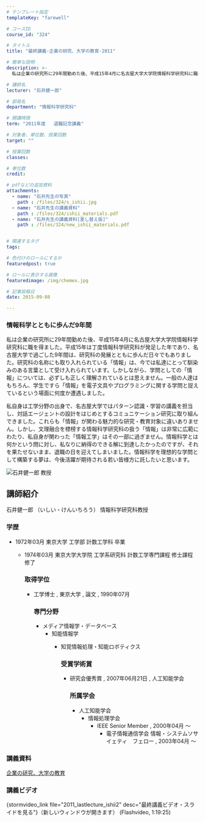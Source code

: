 ```yaml
---
# テンプレート指定
templateKey: "farewell"

# コースID
course_id: "324"

# タイトル
title: "最終講義-企業の研究、大学の教育-2011"

# 簡単な説明
description: >-
  私は企業の研究所に29年間勤めた後、平成15年4月に名古屋大学大学院情報科学研究科に職を得ました。平成15年は丁度情報科学研究科が発足した年であり、名古屋大学で過ごした9年間は、研究科の発展ととも...

# 講師名
lecturer: "石井健一郎"

# 部局名
department: "情報科学研究科"

# 開講時限
term: "2011年度	退職記念講義"

# 対象者、単位数、授業回数
target: ""

# 授業回数
classes: 

# 単位数
credit: 

# pdfなどの追加資料
attachments: 
  - name: "石井先生の写真" 
    path : /files/324/s_ishii.jpg
  - name: "石井先生の講義資料" 
    path : /files/324/ishii_materials.pdf
  - name: "石井先生の講義資料[差し替え版]" 
    path : /files/324/new_ishii_materials.pdf


# 関連するタグ
tags:

# 色付けのロールにするか
featuredpost: true

# ロールに表示する画像
featuredimage: /img/chemex.jpg

# 記事投稿日
date: 2015-09-08

---
```

### 情報科学とともに歩んだ9年間 

私は企業の研究所に29年間勤めた後、平成15年4月に名古屋大学大学院情報科学研究科に職を得ました。平成15年は丁度情報科学研究科が発足した年であり、名古屋大学で過ごした9年間は、研究科の発展とともに歩んだ日々でもありました。研究科の名称にも取り入れられている「情報」は、今では私達にとって馴染みのある言葉として受け入れられています。しかしながら、学問としての「情報」については、必ずしも正しく理解されているとは思えません。一般の人達はもちろん、学生ですら「情報」を電子文具やプログラミングに関する学問と捉えているという場面に何度か遭遇しました。 

私自身は工学分野の出身で、名古屋大学ではパターン認識・学習の講義を担当し、対話エージェントの設計をはじめとするコミュニケーション研究に取り組んできました。これらも「情報」が関わる魅力的な研究・教育対象に違いありません。しかし、文理融合を標榜する情報科学研究科の扱う「情報」は非常に広範にわたり、私自身が関わった「情報工学」はその一部に過ぎません。情報科学とは何かという問に対し、私なりに納得のできる解に到達したかったのですが、それを果たせないまま、退職の日を迎えてしまいました。情報科学を理想的な学問として構築する夢は、今後活躍が期待される若い皆様方に託したいと思います。

![石井健一郎 教授](/files/324/s_ishii.jpg) 
## 講師紹介

石井健一郎 （いしい・けんいちろう） 情報科学研究科教授 

### 学歴

  * 1972年03月 東京大学 工学部 計数工学科 卒業 
      * 1974年03月 東京大学大学院 工学系研究科 計数工学専門課程 修士課程 修了  
        ### 取得学位
        
          * 工学博士 , 東京大学 , 論文 , 1990年07月  
            ### 専門分野
            
              * メディア情報学・データベース 
                  * 知能情報学 
                      * 知覚情報処理・知能ロボティクス  
                        ### 受賞学術賞
                        
                          * 研究会優秀賞 , 2007年06月21日 , 人工知能学会  
                            ### 所属学会
                            
                              * 人工知能学会 
                                  * 情報処理学会 
                                      * IEEE Senior Member , 2000年04月 〜 
                                          * 電子情報通信学会 情報・システムソサイェティ　フェロー , 2003年04月 〜 
### 講義資料


[企業の研究、大学の教育](/files/324/new_ishii_materials.pdf) 

### 講義ビデオ

{stormvideo_link file="2011_lastlecture_ishii2" desc="最終講義ビデオ・スライドを見る"}（新しいウィンドウが開きます） (Flashvideo, 1:19:25)
